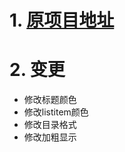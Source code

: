 # 1. [原项目地址](https://github.com/wangduanduan/m2w-transform)

# 2. 变更
- 修改标题颜色
- 修改listitem颜色
- 修改目录格式
- 修改加粗显示



